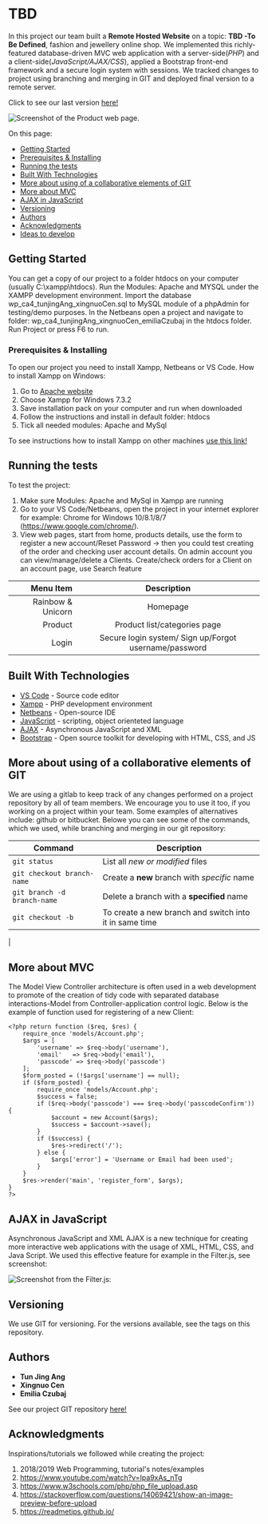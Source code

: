 # TBD

In this project our team built a **Remote Hosted Website** on a topic: **TBD -To Be Defined**, fashion and jewellery online shop. We implemented this richly-featured database-driven MVC web application with a server-side(*PHP*) and a client-side(*JavaScript/AJAX/CSS*), applied a Bootstrap front-end framework and a secure login system with sessions. We tracked changes to project using branching and merging in GIT and deployed final version to a remote server.

Click to see our last version [here!](http://google.com)

![Screenshot of the Product web page.](/assets/img/Capture2.jpg)

On this page:

* [Getting Started](#getting-started)
* [Prerequisites & Installing](#prerequisites-&-installing)
* [Running the tests](#running-the-tests)
* [Built With Technologies](#built-with-technologies)
* [More about using of a collaborative elements of GIT](#more-about-using-of-a-collaborative-elements-of-git)
* [More about MVC](#more-about-mvc)
* [AJAX in JavaScript](#ajax-in-javascript)
* [Versioning](#versioning)
* [Authors](#authors)
* [Acknowledgments](#acknowledgments)
* [Ideas to develop](#ideas-to-develop)

## Getting Started

You can get a copy of our project to a folder htdocs on your computer (usually C:\xampp\htdocs). Run the Modules: Apache and MYSQL under the XAMPP development environment. Import the database wp_ca4_tunjingAng_xingnuoCen.sql to MySQL module of a phpAdmin for testing/demo purposes. In the Netbeans open a project and navigate to folder: wp_ca4_tunjingAng_xingnuoCen_emiliaCzubaj in the htdocs folder. Run Project or press F6 to run.

### Prerequisites & Installing

To open our project you need to install Xampp, Netbeans or VS Code. How to install Xampp on Windows:
1.  Go to [Apache website](https://www.apachefriends.org/index.html)
1.  Choose Xampp for Windows 7.3.2
1.  Save installation pack on your computer and run when downloaded
1.  Follow the instructions and install in default folder: htdocs
1.  Tick all needed modules: Apache and MySql

To see instructions how to install Xampp on other machines [use this link!](https://www.apachefriends.org/download.html)

## Running the tests

To test the project:
1. Make sure Modules: Apache and MySql in Xampp are running
2. Go to your VS Code/Netbeans, open the project in your internet explorer for example: Chrome for Windows 10/8.1/8/7 (https://www.google.com/chrome/). 
3. View web pages, start from home, products details, use the form to register a new account/Reset Password -> then you could test creating of the order and checking user account details. On admin account you can view/manage/delete a Clients. Create/check orders for a Client on an account page, use Search feature

| Menu Item  | Description |
|     ---:    |      :---:      |
| Rainbow & Unicorn | Homepage  |
| Product  | Product list/categories page  |
| Login  | Secure login system/ Sign up/Forgot username/password |

## Built With Technologies

* [VS Code](https://code.visualstudio.com/download) - Source code editor
* [Xampp](https://www.apachefriends.org/index.html) - PHP development environment
* [Netbeans](https://netbeans.org/) - Open-source IDE
* [JavaScript](https://developer.mozilla.org/en-US/docs/Web/JavaScript) - scripting, object orienteted language 
* [AJAX](https://www.tutorialspoint.com/ajax/what_is_ajax.htm) - Asynchronous JavaScript and XML
* [Bootstrap](https://getbootstrap.com/) - Open source toolkit for developing with HTML, CSS, and JS

## More about using of a collaborative elements of GIT
We are using a gitlab to keep track of any changes performed on a project repository by all of team members. We encourage you to use it too, if you working on a project within your team. Some examples of alternatives include: github or bitbucket. Belowe you can see some of the commands, which we used, while branching and merging in our git repository: 

| Command | Description |
| --- | --- |
| `git status` | List all *new or modified* files |
| `git checkout branch-name` | Create a **new** branch with *specific* name |
| `git branch -d branch-name` | Delete a branch with a **specified** name |
| `git checkout -b` | To create a new branch and switch into it in same time 
| 
## More about MVC
The Model View Controller architecture is often used in a web development to promote of the creation of tidy code with separated database interactions-Model from Controller-application control logic. Below is the example of function used for registering of a new Client:
```
<?php return function ($req, $res) {
    require_once 'models/Account.php';
    $args = [
        'username' => $req->body('username'),
        'email'   => $req->body('email'),
        'passcode' => $req->body('passcode')
    ];
    $form_posted = (!$args['username'] == null);
    if ($form_posted) {
        require_once 'models/Account.php';
        $success = false;
        if ($req->body('passcode') === $req->body('passcodeConfirm')) {
            $account = new Account($args);
            $success = $account->save();
        }
        if ($success) {
            $res->redirect('/');
        } else {
            $args['error'] = 'Username or Email had been used';
        }
    }
    $res->render('main', 'register_form', $args);
}
?>
```

## AJAX in JavaScript
Asynchronous JavaScript and XML AJAX is a new technique for creating more interactive web applications with the usage of XML, HTML, CSS, and Java Script. We used this effective feature for example in the Filter.js, see screenshot:

![Screenshot from the Filter.js:](/assets/img/Capture3.jpg)

## Versioning

We use GIT for versioning. For the versions available, see the tags on this repository.

## Authors

* **Tun Jing Ang**
* **Xingnuo Cen**
* **Emilia Czubaj**

See our project GIT repository [here!](https://gitlab.comp.dkit.ie/D00198874/wp_ca4_tunjingAng_xingnuoCen_emiliaCzubaj)

## Acknowledgments

Inspirations/tutorials we followed while creating the project:
1.  2018/2019 Web Programming, tutorial's notes/examples
1.  https://www.youtube.com/watch?v=Ipa9xAs_nTg 
1.  https://www.w3schools.com/php/php_file_upload.asp 
1.  https://stackoverflow.com/questions/14069421/show-an-image-preview-before-upload
1.  https://readmetips.github.io/